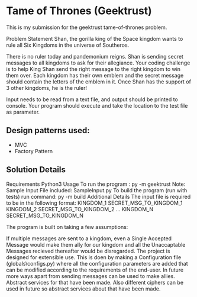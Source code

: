 # Tame of Thrones (Geektrust)
This is my submission for the geektrust tame-of-thrones problem.

Problem Statement
Shan, the gorilla king of the Space kingdom wants to rule all Six Kingdoms in the universe of Southeros.

There is no ruler today and pandemonium reigns. Shan is sending secret messages to all kingdoms to ask for their allegiance. Your coding challenge is to help King Shan send the right message to the right kingdom to win them over. Each kingdom has their own emblem and the secret message should contain the letters of the emblem in it. Once Shan has the support of 3 other kingdoms, he is the ruler!

Input needs to be read from a text file, and output should be printed to console. Your program should execute and take the location to the test file as parameter.

## Design patterns used:
- MVC 
- Factory Pattern

## Solution Details
Requirements
Python3
Usage
To run the program :
py -m geektrust <AbsoluteInputFilePath>
Note: Sample Input File included: SampleInput.py
To build the program (run with tests) run command: py -m build <AbsoluteInputFilePath>
Additional Details
The input file is required to be in the following format:
KINGDOM_1 SECRET_MSG_TO_KINGDOM_1 KINGDOM_2 SECRET_MSG_TO_KINGDOM_2 … KINGDOM_N SECRET_MSG_TO_KINGDOM_N

The program is built on taking a few assumptions:

If multiple messages are sent to a kingdom, even a Single Accepted Message would make them ally for our kingdom and all the Unaccaptable Messages recieved thereafter would be disregarded.
The project is designed for extensible use. This is doen by making a Configuration file (globals\configs.py) where all the configuration parameters are added that can be modified according to the requirements of the end-user.
In future more ways apart from sending messages can be used to make allies. Abstract services for that have been made.
Also different ciphers can be used in future so abstract services about that have been made.
